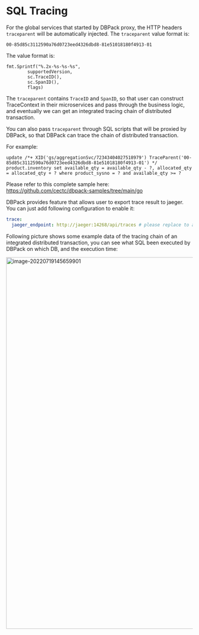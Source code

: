 # SQL Tracing

For the global services that started by DBPack proxy, the HTTP headers `traceparent` will be automatically injected.  The `traceparent` value format is:

`00-85d85c3112590a76d0723eed4326dbd8-81e51018180f4913-01`

The value format is:

```golang
fmt.Sprintf("%.2x-%s-%s-%s",
		supportedVersion,
		sc.TraceID(),
		sc.SpanID(),
		flags)
```

The `traceparent` contains `TraceID` and `SpanID`, so that user can construct TraceContext in their microservices and pass through the business logic, and eventually we can get an integrated tracing chain of distributed transaction.

You can also pass `traceparent` through SQL scripts that will be proxied by DBPack, so that DBPack can trace the chain of distributed transaction.

For example:

```
update /*+ XID('gs/aggregationSvc/72343404027518979') TraceParent('00-85d85c3112590a76d0723eed4326dbd8-81e51018180f4913-01') */ product.inventory set available_qty = available_qty - ?, allocated_qty = allocated_qty + ? where product_sysno = ? and available_qty >= ?
```

Please refer to this complete sample here: https://github.com/cectc/dbpack-samples/tree/main/go

DBPack provides feature that allows user to export trace result to jaeger. You can just add following configuration to enable it: 

```yaml
trace:
  jaeger_endpoint: http://jaeger:14268/api/traces # please replace to actual jaeger address
```

Following picture shows some example data of the tracing chain of an integrated distributed transaction, you can see what SQL been executed by DBPack on which DB, and the execution time:

<img src="https://cectc.github.io/dbpack-doc/images/image-20220719145659901.png" alt="image-20220719145659901" style="width:1000px" />
